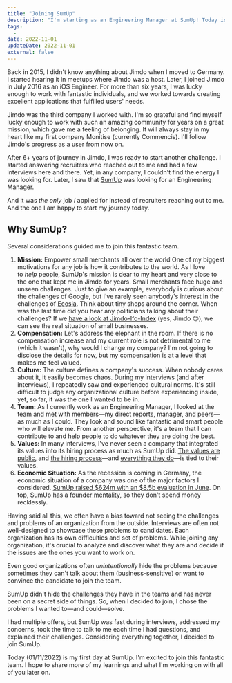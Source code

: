 ```yaml
---
title: "Joining SumUp"
description: "I'm starting as an Engineering Manager at SumUp! Today is my first day, and I'm excited to join this fantastic team."
tags:
  -
date: 2022-11-01
updateDate: 2022-11-01
external: false
---
```


Back in 2015, I didn't know anything about Jimdo when I moved to Germany. I started hearing it in meetups where Jimdo was a host. Later, I joined Jimdo in July 2016 as an iOS Engineer. For more than six years, I was lucky enough to work with fantastic individuals, and we worked towards creating excellent applications that fulfilled users' needs.

Jimdo was the third company I worked with. I'm so grateful and find myself lucky enough to work with such an amazing community for years on a great mission, which gave me a feeling of belonging. It will always stay in my heart like my first company Monitise (currently Commencis). I'll follow Jimdo's progress as a user from now on.

After 6+ years of journey in Jimdo, I was ready to start another challenge. I started answering recruiters who reached out to me and had a few interviews here and there. Yet, in any company, I couldn't find the energy I was looking for. Later, I saw that [SumUp](https://sumup.com/) was looking for an Engineering Manager.

And it was _the only_ job _I_ applied for instead of recruiters reaching out to me. And the one I am happy to start my journey today.

## Why SumUp?

Several considerations guided me to join this fantastic team.

1. **Mission:** Empower small merchants all over the world
    One of my biggest motivations for any job is how it contributes to the world. As I love to _help_ people, SumUp's mission is dear to my heart and very close to the one that kept me in Jimdo for years.
    Small merchants face huge and unseen challenges. Just to give an example, everybody is curious about the challenges of Google, but I've rarely seen anybody's interest in the challenges of [Ecosia](https://www.ecosia.org/). Think about tiny shops around the corner. When was the last time did you hear any politicians talking about their challenges? If we [have a look at Jimdo-Ifo-Index](https://www.ifo.de/en/press-release/2022-09-15/business-climate-germany-drops-slightly-solo-self-employed-persons-and) (yes, Jimdo 😍), we can see the real situation of small businesses.
2. **Compensation:**
    Let's address the elephant in the room. If there is no compensation increase and my current role is not detrimental to me (which it wasn't), why would I change my company? I'm not going to disclose the details for now, but my compensation is at a level that makes me feel valued.
3. **Culture:**
    The culture defines a company's success. When nobody cares about it, it easily becomes chaos. During my interviews (and after interviews), I repeatedly saw and experienced cultural norms. It's still difficult to judge any organizational culture before experiencing inside, yet, so far, it was the one I wanted to be in.
4. **Team:**
    As I currently work as an Engineering Manager, I looked at the team and met with members—my direct reports, manager, and peers—as much as I could. They look and sound like fantastic and smart people who will elevate me. From another perspective, it's a team that I can contribute to and help people to do whatever they are doing the best.
5. **Values:**
    In many interviews, I've never seen a company that integrated its values into its hiring process as much as SumUp did. [The values are public](https://www.sumup.com/careers/), and [the hiring process](https://www.sumup.com/careers/how-we-hire/)—and [everything they do](https://www.sumup.com/en-us/wtf-handbook/)—is tied to their values.
6. **Economic Situation:**
    As the recession is coming in Germany, the economic situation of a company was one of the major factors I considered. [SumUp raised $624m with an $8.5b evaluation in June](https://techcrunch.com/2022/06/23/sumup-raises-624m-at-8-5b-valuation-with-its-payments-and-business-tech-now-used-by-4m-smbs/). On top, SumUp has a [founder mentality](https://www.sumup.com/careers/), so they don't spend money recklessly.

Having said all this, we often have a bias toward not seeing the challenges and problems of an organization from the outside. Interviews are often not well-designed to showcase these problems to candidates. Each organization has its own difficulties and set of problems. While joining any organization, it's crucial to analyze and discover what they are and decide if the issues are the ones you want to work on.

Even good organizations often _unintentionally_ hide the problems because sometimes they can't talk about them (business-sensitive) or want to convince the candidate to join the team.

SumUp didn't hide the challenges they have in the teams and has never been on a secret side of things. So, when I decided to join, I chose the problems I wanted to—and could—solve.

I had multiple offers, but SumUp was fast during interviews, addressed my concerns, took the time to talk to me each time I had questions, and explained their challenges. Considering everything together, I decided to join SumUp.

Today (01/11/2022) is my first day at SumUp. I'm excited to join this fantastic team. I hope to share more of my learnings and what I'm working on with all of you later on.